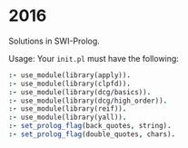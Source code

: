 # 2016

Solutions in SWI-Prolog.

Usage: Your `init.pl` must have the following:
```prolog
:- use_module(library(apply)).
:- use_module(library(clpfd)).
:- use_module(library(dcg/basics)).
:- use_module(library(dcg/high_order)).
:- use_module(library(reif)).
:- use_module(library(yall)).
:- set_prolog_flag(back_quotes, string).
:- set_prolog_flag(double_quotes, chars).
```